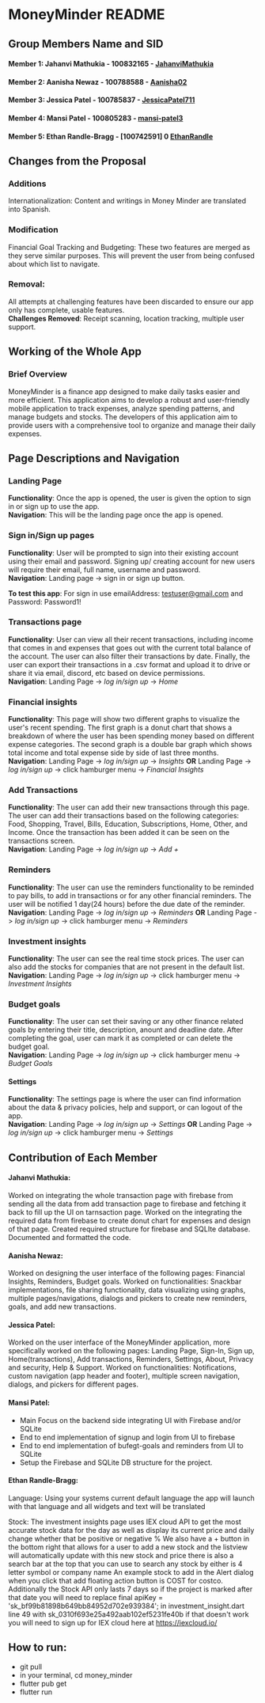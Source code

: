 # MoneyMinder README

## Group Members Name and SID
#### Member 1: Jahanvi Mathukia - 100832165 - [JahanviMathukia](https://github.com/JahanviMathukia)
#### Member 2: Aanisha Newaz - 100788588 - [Aanisha02](https://github.com/Aanisha02)
#### Member 3: Jessica Patel - 100785837 - [JessicaPatel711](https://github.com/JessicaPatel711?)
#### Member 4: Mansi Patel - 100805283 - [mansi-patel3](https://github.com/mansi-patel3)
#### Member 5: Ethan Randle-Bragg - [100742591] 0 [EthanRandle](https://github.com/EthanRandle)

## Changes from the Proposal
### Additions
Internationalization: Content and writings in Money Minder are translated into Spanish.
### Modification
Financial Goal Tracking and Budgeting: These two features are merged as they serve similar purposes. This will prevent the user from being confused about which list to navigate.

### Removal:
All attempts at challenging features have been discarded to ensure our app only has complete, usable features. <br>
**Challenges Removed**: Receipt scanning, location tracking, multiple user support. 

## Working of the Whole App
### Brief Overview
MoneyMinder is a finance app designed to make daily tasks easier and more efficient. 
This application aims to develop a robust and user-friendly mobile application to track expenses, analyze spending patterns, and manage budgets and stocks. 
The developers of this application aim to provide users with a comprehensive tool to organize and manage their daily expenses. 

## Page Descriptions and Navigation
### Landing Page
**Functionality**: Once the app is opened, the user is given the option to sign in or sign up to use the app. <br>
**Navigation**: This will be the landing page once the app is opened.

### Sign in/Sign up pages
**Functionality**: User will be prompted to sign into their existing account using their email and password. Signing up/ creating account for new users will require their email, full name, username and password. <br>
**Navigation**: Landing page -> sign in or sign up button.

**To test this app**: For sign in use emailAddress: testuser@gmail.com and Password: Password1!

### Transactions page
**Functionality**: User can view all their recent transactions, including income that comes in and expenses that goes out with the current total balance of the account. The user can also filter their transactions by date. Finally, the user can export their transactions in a .csv format and upload it to drive or share it via email, discord, etc based on device permissions.<br>
**Navigation**: Landing Page -> *log in/sign up* -> *Home*

### Financial insights
**Functionality**: This page will show two different graphs to visualize the user's recent spending. The first graph is a donut chart that shows a breakdown of where the user has been spending money based on different expense categories. The second graph is a double bar graph which shows total income and total expense side by side of last three months.<br>
**Navigation**: Landing Page -> *log in/sign up* -> *Insights* 
**OR** Landing Page -> *log in/sign up* -> click hamburger menu -> *Financial Insights*

### Add Transactions
**Functionality**: The user can add their new transactions through this page. The user can add their transactions based on the following categories: Food, Shopping, Travel, Bills, Education, Subscriptions, Home, Other, and Income. Once the transaction has been added it can be seen on the transactions screen.<br>
**Navigation**:  Landing Page -> *log in/sign up* -> *Add +* 

### Reminders
**Functionality**: The user can use the reminders functionality to be reminded to pay bills, to add in transactions or for any other financial reminders. The user will be notified 1 day(24 hours) before the due date of the reminder.<br>
**Navigation**:  Landing Page -> *log in/sign up* -> *Reminders* 
**OR** Landing Page -> *log in/sign up* -> click hamburger menu -> *Reminders*

### Investment insights
**Functionality**: The user can see the real time stock prices. The user can also add the stocks for companies that are not present in the default list.<br>
**Navigation**: Landing Page -> *log in/sign up* -> click hamburger menu -> *Investment Insights*

### Budget goals
**Functionality**: The user can set their saving or any other finance related goals by entering their title, description, anount and deadline date. After completing the goal, user can mark it as completed or can delete the budget goal. <br>
**Navigation**: Landing Page -> *log in/sign up* -> click hamburger menu -> *Budget Goals*

#### Settings
**Functionality**: The settings page is where the user can find information about the data & privacy policies, help and support, or can logout of the app.<br>
**Navigation**:  Landing Page -> *log in/sign up* -> *Settings* **OR** Landing Page -> *log in/sign up* -> click hamburger menu -> *Settings*

## Contribution of Each Member
#### Jahanvi Mathukia: 
Worked on integrating the whole transaction page with firebase from sending all the data from add transaction page to firebase and fetching it back to fill up the UI on tarnsaction page. Worked on the integrating the required data from firebase to create donut chart for expenses and design of that page. Created required structure for firebase and SQLIte database. Documented and formatted the code.

#### Aanisha Newaz: 
Worked on designing the user interface of the following pages: Financial Insights, Reminders, Budget goals. Worked on functionalities: Snackbar implementations, file sharing functionality, data visualizing using graphs, multiple pages/navigations, dialogs and pickers to create new reminders, goals, and add new transactions.

#### Jessica Patel: 
Worked on the user interface of the MoneyMinder application, more specifically worked on the following pages: Landing Page, Sign-In, Sign up, Home(transactions), Add transactions, Reminders, Settings, About, Privacy and security, Help & Support. Worked on functionalities: Notifications, custom navigation (app header and footer), multiple screen navigation, dialogs, and pickers for different pages.

#### Mansi Patel: 
- Main Focus on the backend side integrating UI with Firebase and/or SQLite
- End to end implementation of signup and login from UI to firebase
- End to end implementation of bufegt-goals and reminders from UI to SQLite
- Setup the Firebase and SQLite DB structure for the project.  

#### Ethan Randle-Bragg: 

Language:
Using your systems current default language the app will launch with that language and all widgets and text will be translated

Stock: The investment insights page uses IEX cloud API to get the most accurate stock data for the day as well as display its current price and daily change whether that be positive or negative %
We also have a + button in the bottom right that allows for a user to add a new stock and the listview will automatically update with this new stock and price
there is also a search bar at the top that you can use to search any stock by either is 4 letter symbol or company name
An example stock to add in the Alert dialog when you click that add floating action button is COST for costco. Additionally the Stock API only lasts 7 days so if the project is marked after that date you will need to replace   final apiKey = 'sk_bf99b81898b649bb84952d702e939384'; in investment_insight.dart line 49 with sk_0310f693e25a492aab102ef5231fe40b if that doesn't work you will need to sign up for IEX cloud here at https://iexcloud.io/

## How to run:
- git pull
- in your terminal, cd money_minder
- flutter pub get 
- flutter run      
